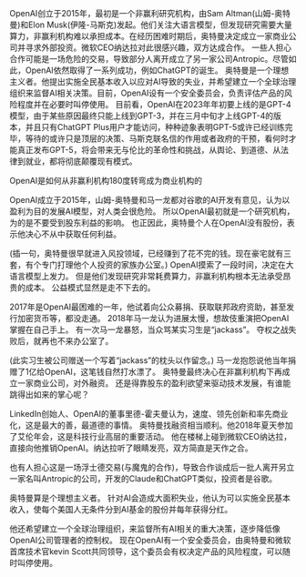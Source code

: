 OpenAI创立于2015年，最初是一个非赢利研究机构，由Sam Altman(山姆-奥特曼)和Elon Musk(伊隆-马斯克)发起。他们关注大语言模型，但发现研究需要大量算力，非赢利机构难以承担成本。在经历困难时期后，奥特曼决定成立一家商业公司并寻求外部投资。微软CEO纳达拉对此很感兴趣，双方达成合作。
一些人担心合作可能是一场危险的交易，导致部分人离开成立了另一家公司Antropic。尽管如此，OpenAI依然取得了一系列成功，例如ChatGPT的诞生。
奥特曼是一个理想主义者。他提出实施全民基本收入以应对AI导致的失业，并希望建立一个全球治理组织来监督AI相关决策。目前，OpenAI设有一个安全委员会，负责评估产品的风险程度并在必要时叫停使用。
目前看，OpenAI在2023年年初要上线的是GPT-4模型，由于某些原因最终只能上线到GPT-3，并在三月中旬才上线GPT-4的版本，并且只有ChatGPT Plus用户才能访问，种种迹象表明GPT-5或许已经训练完毕，等待的或许只是顶层的决策、马斯克联名信的作用或者政府的干预，看何时才能真正发布GPT-5，将会带来无与伦比的革命性和挑战，从舆论、到道德、从法律到就业，都将彻底颠覆现有模式。






OpenAI是如何从非赢利机构180度转弯成为商业机构的



OpenAI成立于2015年，山姆-奥特曼和马一龙都对谷歌的AI开发有意见，认为以盈利为目的发展AI模型，对人类会很危险。
所以OpenAI最初就是一个研究机构，为的是不要受到股东利益的影响。
也正因此，奥特曼个人在OpenAI没有股份，表示他决心不从中获取任何利益。

(插一句，奥特曼很早就进入风投领域，已经赚到了花不完的钱。现在豪宅就有三套，有个专门打理他个人投资的家族办公室。)
OpenAI摸索了一段时间，决定在大语言模型上发力。
但是他们发现研究非常耗费算力，非赢利机构根本无法承受昂贵的成本。
公益模式显然是走不下去的。

2017年是OpenAI最困难的一年，他试着向公众募捐、获取联邦政府资助，甚至发行加密货币等，都没走通。
2018年马一龙认为进展太慢，想故伎重演把OpenAI掌握在自己手上。
有一次马一龙暴怒，当众骂某实习生是“jackass”。
夺权之战失败后，就再也不来办公室了。

(此实习生被公司赠送一个写着“jackass”的枕头以作留念。)
马一龙抱怨说他当年捐赠了1亿给OpenAI，这笔钱自然打水漂了。
奥特曼最终决心在非赢利机构下再成立一家商业公司，对外融资。
还是得靠股东的盈利欲望来驱动技术发展，有谁能跳得出如来的掌心呢？


LinkedIn创始人、OpenAI的董事里德-霍夫曼认为，速度、领先创新和率先商业化，这是最大的善，最道德的事情。
奥特曼找融资相当顺利。他2018年夏天参加了艾伦年会，这是科技行业高层的重要活动。
他在楼梯上碰到微软CEO纳达拉，直接向他推销OpenAI。纳达拉听了眼睛发亮，双方简直是天作之合。

也有人担心这是一场浮士德交易(与魔鬼的合作)，导致合作谈成后一批人离开另立一家名叫Antropic的公司，开发的Claude和ChatGPT类似，投资者是谷歌。

奥特曼算是个理想主义者。
针对AI会造成大面积失业，他认为可以实施全民基本收入，使每个美国人无条件分到AI基金的股份并每年获得分红。

他还希望建立一个全球治理组织，来监督所有AI相关的重大决策，逐步降低像OpenAI公司管理者的控制权。
现在OpenAI有一个安全委员会，由奥特曼和微软首席技术官kevin Scott共同领导，这个委员会有权决定产品的风险程度，可以随时叫停使用。